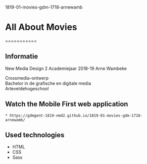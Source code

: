 1819-01-movies-gdm-1718-arnewamb
# All About Movies
===========

Informatie
----------
New Media Design 2
Academiejaar 2018-19
Arne Wambeke

Crossmedia-ontwerp  
Bachelor in de grafische en digitale media  
Arteveldehogeschool  



Watch the Mobile First web application
----------

```
* https://gdmgent-1819-nmd2.github.io/1819-01-movies-gdm-1718-arnewamb/
```

Used technologies
----------
* HTML
* CSS
* Sass
